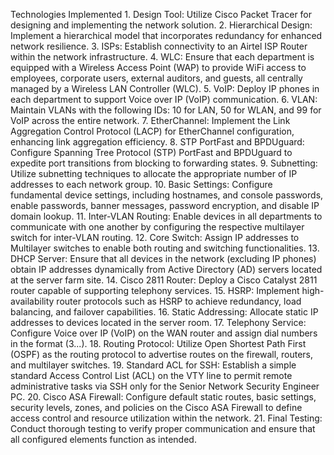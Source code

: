 Technologies Implemented
    1. Design Tool: Utilize Cisco Packet Tracer for designing and implementing the network solution.
    2. Hierarchical Design: Implement a hierarchical model that incorporates redundancy for enhanced network resilience.
    3. ISPs: Establish connectivity to an Airtel ISP Router within the network infrastructure.
    4. WLC: Ensure that each department is equipped with a Wireless Access Point (WAP) to provide WiFi access to employees, corporate users, external auditors, and guests, all centrally managed by a Wireless LAN Controller (WLC).
    5. VoIP: Deploy IP phones in each department to support Voice over IP (VoIP) communication.
    6. VLAN: Maintain VLANs with the following IDs: 10 for LAN, 50 for WLAN, and 99 for VoIP across the entire network.
    7. EtherChannel: Implement the Link Aggregation Control Protocol (LACP) for EtherChannel configuration, enhancing link aggregation efficiency.
    8. STP PortFast and BPDUguard: Configure Spanning Tree Protocol (STP) PortFast and BPDUguard to expedite port transitions from blocking to forwarding states.
    9. Subnetting: Utilize subnetting techniques to allocate the appropriate number of IP addresses to each network group.
    10. Basic Settings: Configure fundamental device settings, including hostnames, and console passwords, enable passwords, banner messages, password encryption, and disable IP domain lookup.
    11. Inter-VLAN Routing: Enable devices in all departments to communicate with one another by configuring the respective multilayer switch for inter-VLAN routing.
    12. Core Switch: Assign IP addresses to Multilayer switches to enable both routing and switching functionalities.
    13. DHCP Server: Ensure that all devices in the network (excluding IP phones) obtain IP addresses dynamically from Active Directory (AD) servers located at the server farm site.
    14. Cisco 2811 Router: Deploy a Cisco Catalyst 2811 router capable of supporting telephony services.
    15. HSRP: Implement high-availability router protocols such as HSRP to achieve redundancy, load balancing, and failover capabilities.
    16. Static Addressing: Allocate static IP addresses to devices located in the server room.
    17. Telephony Service: Configure Voice over IP (VoIP) on the WAN router and assign dial numbers in the format (3...).
    18. Routing Protocol: Utilize Open Shortest Path First (OSPF) as the routing protocol to advertise routes on the firewall, routers, and multilayer switches.
    19. Standard ACL for SSH: Establish a simple standard Access Control List (ACL) on the VTY line to permit remote administrative tasks via SSH only for the Senior Network Security Engineer PC.
    20. Cisco ASA Firewall: Configure default static routes, basic settings, security levels, zones, and policies on the Cisco ASA Firewall to define access control and resource utilization within the network.
    21. Final Testing: Conduct thorough testing to verify proper communication and ensure that all configured elements function as intended.
